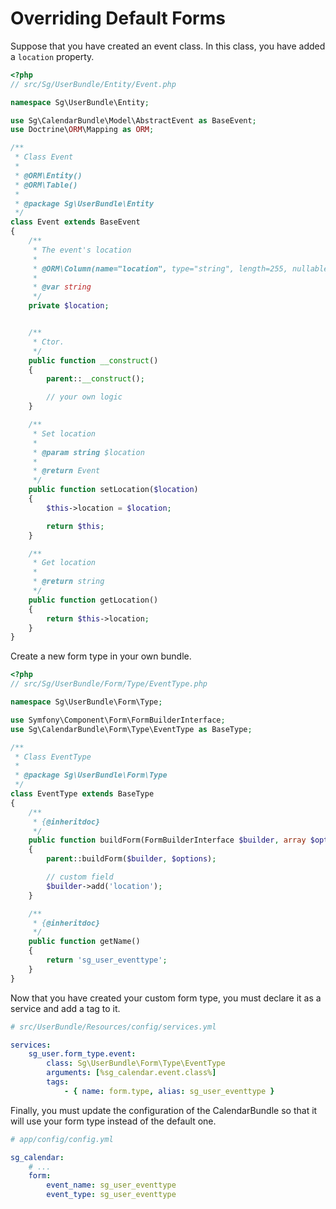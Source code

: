 # Overriding Default Forms

Suppose that you have created an event class. In this class, you have added a `location` property.

``` php
<?php
// src/Sg/UserBundle/Entity/Event.php

namespace Sg\UserBundle\Entity;

use Sg\CalendarBundle\Model\AbstractEvent as BaseEvent;
use Doctrine\ORM\Mapping as ORM;

/**
 * Class Event
 *
 * @ORM\Entity()
 * @ORM\Table()
 *
 * @package Sg\UserBundle\Entity
 */
class Event extends BaseEvent
{
    /**
     * The event's location
     *
     * @ORM\Column(name="location", type="string", length=255, nullable=true)
     *
     * @var string
     */
    private $location;


    /**
     * Ctor.
     */
    public function __construct()
    {
        parent::__construct();

        // your own logic
    }

    /**
     * Set location
     *
     * @param string $location
     *
     * @return Event
     */
    public function setLocation($location)
    {
        $this->location = $location;

        return $this;
    }

    /**
     * Get location
     *
     * @return string
     */
    public function getLocation()
    {
        return $this->location;
    }
}
```

Create a new form type in your own bundle.

``` php
<?php
// src/Sg/UserBundle/Form/Type/EventType.php

namespace Sg\UserBundle\Form\Type;

use Symfony\Component\Form\FormBuilderInterface;
use Sg\CalendarBundle\Form\Type\EventType as BaseType;

/**
 * Class EventType
 *
 * @package Sg\UserBundle\Form\Type
 */
class EventType extends BaseType
{
    /**
     * {@inheritdoc}
     */
    public function buildForm(FormBuilderInterface $builder, array $options)
    {
        parent::buildForm($builder, $options);

        // custom field
        $builder->add('location');
    }

    /**
     * {@inheritdoc}
     */
    public function getName()
    {
        return 'sg_user_eventtype';
    }
}
```

Now that you have created your custom form type, you must declare it as a service and add a tag to it.

``` yaml
# src/UserBundle/Resources/config/services.yml

services:
    sg_user.form_type.event:
        class: Sg\UserBundle\Form\Type\EventType
        arguments: [%sg_calendar.event.class%]
        tags:
            - { name: form.type, alias: sg_user_eventtype }
```

Finally, you must update the configuration of the CalendarBundle so that it will use your form type instead of the default one.

``` yaml
# app/config/config.yml

sg_calendar:
    # ...
    form:
        event_name: sg_user_eventtype
        event_type: sg_user_eventtype
```

